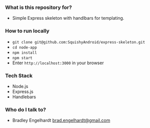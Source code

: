 
### What is this repository for? ###

* Simple Express skeleton with handlbars for templating.

### How to run locally ###

* `git clone git@github.com:SquishyAndroid/express-skeleton.git`
* `cd node-app`
* `npm install`
* `npm start`
* Enter `http://localhost:3000` in your browser

### Tech Stack ###

* Node.js
* Express.js
* Handlebars

### Who do I talk to? ###

* Bradley Engelhardt <brad.engelhardt@gmail.com>

